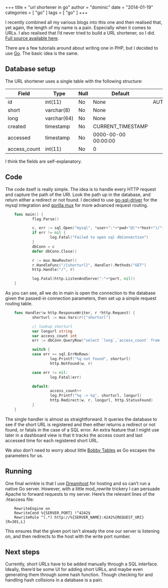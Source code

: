 +++
title = "url shortener in go"
author = "dominic"
date = "2014-01-19"
categories = [
  "go"
]
tags = [
  "go"
]
+++

I recently combined all my various blogs into this one and then realised that,
yet again, the length of my name is a pain. Especially when it comes to URLs.
I also realised that I’d never tried to build a URL shortener, so I did.
[Full source available here](http://github.com/dmah42/goshorturl "goshorturl @ github").

There are a few tutorials around about writing one in PHP, but I decided to use
[Go](http://golang.org/). The basic idea is the same.

## Database setup

The URL shortener uses a single table with the following structure:

Field | Type | Null | Default | Extra
------|------|------|---------|------
id    | int(11) | No | None | AUTO\_INCREMENT
short | varchar(8) | No | None | 
long  | varchar(64) | No | None |
created  | timestamp | No | CURRENT\_TIMESTAMP |
accessed | timestamp | No | 0000-00-00 00:00:00 | 
access\_count | int(11) | No | 0 | 

I think the fields are self-explanatory.

## Code

The code itself is really simple. The idea is to handle every HTTP request and
capture the path of the URI. Look the path up in the database, and return either
a redirect or not found. I decided to use
[go-sql-driver](http://github.com/go-sql-driver/mysql "go-sql-driver @ github")
for the mysql integration and [gorilla
mux](http://github.com/gorilla/mux "gorilla mux @ github") for more advanced
request routing.

```go
    func main() {
            flag.Parse()

            c, err := sql.Open("mysql", *user+":"+*pwd+"@("+*host+")/"+*db)
            if err != nil {
                    log.Fatal("Failed to open sql dbConnection")
            }
            dbConn = c
            defer dbConn.Close()

            r := mux.NewRouter()
            r.HandleFunc("/{shorturl}", Handler).Methods("GET")
            http.Handle("/", r)

            log.Fatal(http.ListenAndServe(":"+*port, nil))
    }
```

As you can see, all we do in main is open the connection to the database given
the passed-in connection parameters, then set up a simple request routing table.

```go
    func Handler(w http.ResponseWriter, r *http.Request) {
            shorturl := mux.Vars(r)["shorturl"]                                                                                                               

            // lookup shorturl
            var longurl string
            var access_count int
            err := dbConn.QueryRow("select `long`,`access_count` from `url` where short=?", shorturl).Scan(&longurl, &access_count)

            switch {
            case err == sql.ErrNoRows:
                    log.Printf("%q not found", shorturl)
                    http.NotFound(w, r)

            case err != nil:
                    log.Fatal(err)

            default:
                    access_count++
                    log.Printf("%q -> %q", shorturl, longurl)
                    http.Redirect(w, r, longurl, http.StatusFound)
            }
    }
```

The single handler is almost as straightforward. It queries the database to see
if the short URL is registered and then either returns a redirect or not found,
or fatals in the case of a SQL error. An extra feature that I might use later in
a dashboard view is that it tracks the access count and last accessed time for
each registered short URL.

We also don’t need to worry about little [Bobby Tables](http://xkcd.com/327/) as
Go escapes the parameters for us.

## Running

One final wrinkle is that I use [Dreamhost](http://dreamhost.com/) for hosting
and so can’t run a native Go server. However, with a little mod\_rewrite
trickery I can persuade Apache to forward requests to my server. Here’s the
relevant lines of the .htaccess file:

```
    RewriteEngine on 
    RewriteCond %{SERVER_PORT} !^4242$ 
    RewriteRule ^(.*) http://%{SERVER_NAME}:4242%{REQUEST_URI} [R=301,L]
```

This ensures that the given port isn’t already the one our server is listening
on, and then redirects to the host with the write port number.

## Next steps

Currently, short URLs have to be added manually through a SQL interface.
Ideally, there’d be some UI for adding short URLs, and maybe even generating
them through some hash function. Though checking for and handling hash
collisions in a database is a pain.

